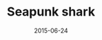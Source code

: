 ---
layout:     post
title:      "Seapunk shark"
date:       2015-06-24
categories: art
imgsrc:     http://66.media.tumblr.com/5adeb5a5e7d25948385984bee12e9c6b/tumblr_nqh8yoza6f1tw0twyo1_1280.png
---